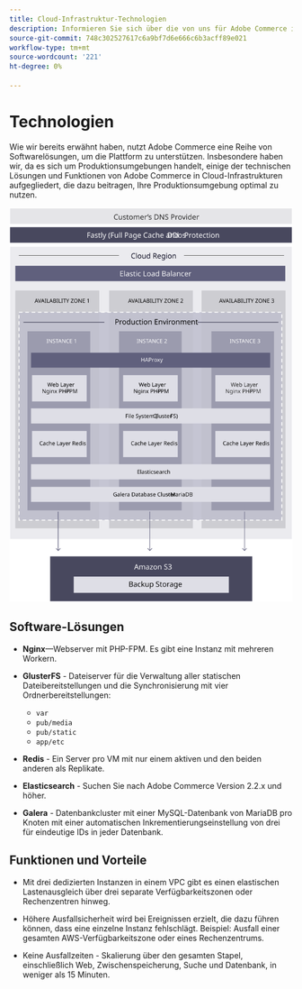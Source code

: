 ```yaml
---
title: Cloud-Infrastruktur-Technologien
description: Informieren Sie sich über die von uns für Adobe Commerce in der Cloud-Infrastruktur verwendeten Technologien.
source-git-commit: 748c302527617c6a9bf7d6e666c6b3acff89e021
workflow-type: tm+mt
source-wordcount: '221'
ht-degree: 0%

---
```



# Technologien

Wie wir bereits erwähnt haben, nutzt Adobe Commerce eine Reihe von Softwarelösungen, um die Plattform zu unterstützen. Insbesondere haben wir, da es sich um Produktionsumgebungen handelt, einige der technischen Lösungen und Funktionen von Adobe Commerce in Cloud-Infrastrukturen aufgegliedert, die dazu beitragen, Ihre Produktionsumgebung optimal zu nutzen.

![Abbildung der Adobe Commerce in Cloud-Infrastrukturtechnologie](../../../assets/playbooks/infrastructure-technology.svg)

## Software-Lösungen

- **Nginx**—Webserver mit PHP-FPM. Es gibt eine Instanz mit mehreren Workern.

- **GlusterFS** - Dateiserver für die Verwaltung aller statischen Dateibereitstellungen und die Synchronisierung mit vier Ordnerbereitstellungen:
   - `var`
   - `pub/media`
   - `pub/static`
   - `app/etc`

- **Redis** - Ein Server pro VM mit nur einem aktiven und den beiden anderen als Replikate.

- **Elasticsearch** - Suchen Sie nach Adobe Commerce Version 2.2.x und höher.

- **Galera** - Datenbankcluster mit einer MySQL-Datenbank von MariaDB pro Knoten mit einer automatischen Inkrementierungseinstellung von drei für eindeutige IDs in jeder Datenbank.

## Funktionen und Vorteile

- Mit drei dedizierten Instanzen in einem VPC gibt es einen elastischen Lastenausgleich über drei separate Verfügbarkeitszonen oder Rechenzentren hinweg.

- Höhere Ausfallsicherheit wird bei Ereignissen erzielt, die dazu führen können, dass eine einzelne Instanz fehlschlägt. Beispiel: Ausfall einer gesamten AWS-Verfügbarkeitszone oder eines Rechenzentrums.

- Keine Ausfallzeiten - Skalierung über den gesamten Stapel, einschließlich Web, Zwischenspeicherung, Suche und Datenbank, in weniger als 15 Minuten.
